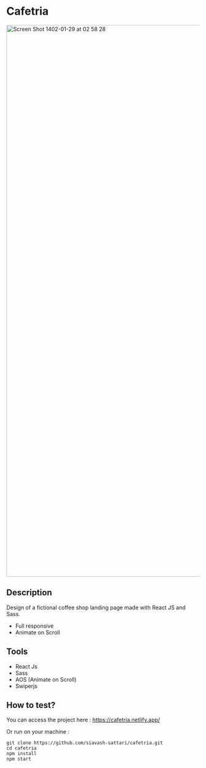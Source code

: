 # Cafetria

<img width="1440" alt="Screen Shot 1402-01-29 at 02 58 28" src="https://user-images.githubusercontent.com/88406720/232632143-dc1cd9e8-5fab-4281-849b-83191ae4061f.png">

## Description

Design of a fictional coffee shop landing page made with React JS and Sass.

- Full responsive
- Animate on Scroll

## Tools

-	React Js
-	Sass
-	AOS (Animate on Scroll)
-	Swiperjs

## How to test?

You can access the project here : https://cafetria.netlify.app/

Or run on your machine :

``` 
git clone https://github.com/siavash-sattari/cafetria.git
cd cafetria
npm install
npm start

```
